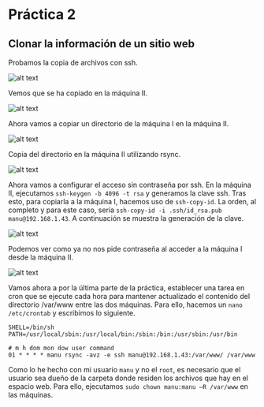# Práctica 2
## Clonar la información de un sitio web

Probamos la copia de archivos con ssh.

![alt text](http://i.imgur.com/P1d7arw.png)

Vemos que se ha copiado en la máquina II.

![alt text](http://i.imgur.com/oMJNgGE.png)

Ahora vamos a copiar un directorio de la máquina I en la máquina II.

![alt text](http://i.imgur.com/ExyhOv6.png)

Copia del directorio en la máquina II utilizando rsync.

![alt text](http://i.imgur.com/TUtchcp.png)

Ahora vamos a configurar el acceso sin contraseña por ssh. En la máquina II, ejecutamos ```ssh-keygen -b 4096 -t rsa``` y generamos la clave ssh. Tras esto, para copiarla a la máquina I, hacemos uso de ```ssh-copy-id```. La orden, al completo y para este caso, sería ```ssh-copy-id -i .ssh/id_rsa.pub manu@192.168.1.43```. A continuación se muestra la generación de la clave.

![alt text](http://i.imgur.com/j5Hdoqn.png)

Podemos ver como ya no nos pide contraseña al acceder a la máquina I desde la máquina II.

![alt text](http://i.imgur.com/F6w9Ude.png)

Vamos ahora a por la última parte de la práctica, establecer una tarea en cron que se ejecute cada hora para mantener
actualizado el contenido del directorio /var/www entre las dos máquinas. Para ello, hacemos un ```nano /etc/crontab``` y escribimos lo siguiente.

```
SHELL=/bin/sh
PATH=/usr/local/sbin:/usr/local/bin:/sbin:/bin:/usr/sbin:/usr/bin

# m h dom mon dow user command
01 * * * * manu rsync -avz -e ssh manu@192.168.1.43:/var/www/ /var/www
```

Como lo he hecho con mi usuario ```manu``` y no el ```root```, es necesario que el usuario sea dueño de la carpeta donde residen los archivos que hay en el espacio web. Para ello, ejecutamos ```sudo chown manu:manu –R /var/www``` en las máquinas.
